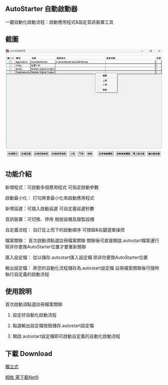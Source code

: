 ## AutoStarter 自動啟動器

一鍵自動化啟動流程：啟動應用程式&設定音訊裝置工具

## 截圖

![介面](https://raw.githubusercontent.com/mitis1233/AutoStarter/refs/heads/main/Picture.png)

## 功能介紹

新增程式：可啟動多個應用程式 可指定啟動參數

啟動最小化： 打勾將會最小化來啟動應用程式

新增延遲：可插入啟動延遲 可自定義延遲秒數

音訊裝置：可切換、停用 撥放設備及錄製設備

自定義流程： 自訂從上而下的啟動順序 可按鈕&右鍵選單操控

檔案關聯： 首次啟動須點選註冊檔案關聯 關聯後可直接開啟.autostart檔案運行 除非你更換AutoStarter位置才要重新關聯

匯入設定檔： 從以儲存.autostart匯入設定檔 除非你更換AutoStarter位置

輸出設定檔： 將您的自動化流程儲存為.autostart設定檔 註冊檔案關聯後可隨時執行自定義的啟動流程

## 使用說明

首次啟動須點選註冊檔案關聯

1. 設定好自動化啟動流程

2. 點選輸出設定檔按鈕儲存.autostart設定檔

3. 開啟.autostart設定檔即可啟動自定義的自動化啟動流程

## 下載 Download

[獨立式](https://github.com/mitis1233/AutoStarter/releases/latest/download/AutoStarter_win-x64_Full.zip)

[相依 需下載Net9](https://github.com/mitis1233/AutoStarter/releases/latest/download/AutoStarter_win-x64.zip)
